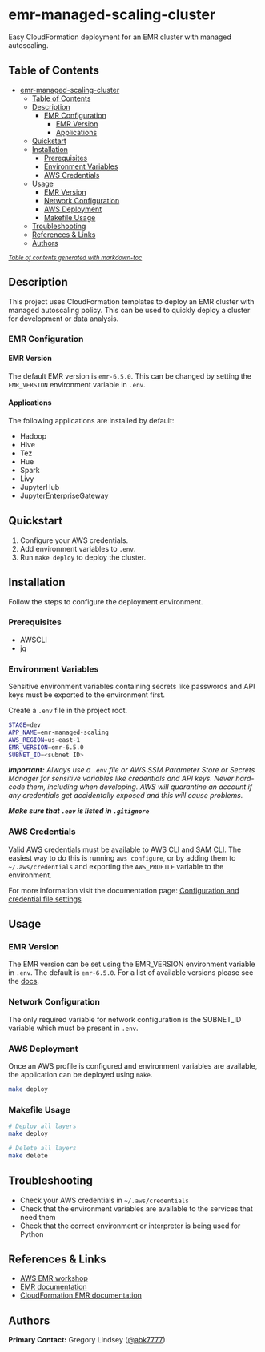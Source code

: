 # emr-managed-scaling-cluster

Easy CloudFormation deployment for an EMR cluster with managed autoscaling.

## Table of Contents
- [emr-managed-scaling-cluster](#emr-managed-scaling-cluster)
  * [Table of Contents](#table-of-contents)
  * [Description](#description)
    + [EMR Configuration](#emr-configuration)
      - [EMR Version](#emr-version)
      - [Applications](#applications)
  * [Quickstart](#quickstart)
  * [Installation](#installation)
    + [Prerequisites](#prerequisites)
    + [Environment Variables](#environment-variables)
    + [AWS Credentials](#aws-credentials)
  * [Usage](#usage)
    + [EMR Version](#emr-version-1)
    + [Network Configuration](#network-configuration)
    + [AWS Deployment](#aws-deployment)
    + [Makefile Usage](#makefile-usage)
  * [Troubleshooting](#troubleshooting)
  * [References & Links](#references---links)
  * [Authors](#authors)

<small><i><a href='http://ecotrust-canada.github.io/markdown-toc/'>Table of contents generated with markdown-toc</a></i></small>

## Description
This project uses CloudFormation templates to deploy an EMR cluster with managed autoscaling policy. This can be used to quickly deploy a cluster for development or data analysis. 

### EMR Configuration

#### EMR Version
The default EMR version is `emr-6.5.0`. This can be changed by setting the `EMR_VERSION` environment variable in `.env`.

#### Applications
The following applications are installed by default:
* Hadoop
* Hive
* Tez
* Hue
* Spark
* Livy
* JupyterHub
* JupyterEnterpriseGateway


## Quickstart
1. Configure your AWS credentials.
2. Add environment variables to `.env`.
3. Run `make deploy` to deploy the cluster.

## Installation
Follow the steps to configure the deployment environment.

### Prerequisites
* AWSCLI
* jq

### Environment Variables

Sensitive environment variables containing secrets like passwords and API keys must be exported to the environment first.

Create a `.env` file in the project root.
```bash
STAGE=dev
APP_NAME=emr-managed-scaling
AWS_REGION=us-east-1
EMR_VERSION=emr-6.5.0
SUBNET_ID=<subnet ID>
```

***Important:*** *Always use a `.env` file or AWS SSM Parameter Store or Secrets Manager for sensitive variables like credentials and API keys. Never hard-code them, including when developing. AWS will quarantine an account if any credentials get accidentally exposed and this will cause problems.*

***Make sure that `.env` is listed in `.gitignore`***

### AWS Credentials
Valid AWS credentials must be available to AWS CLI and SAM CLI. The easiest way to do this is running `aws configure`, or by adding them to `~/.aws/credentials` and exporting the `AWS_PROFILE` variable to the environment.

For more information visit the documentation page:
[Configuration and credential file settings](https://docs.aws.amazon.com/cli/latest/userguide/cli-configure-files.html)

## Usage

### EMR Version
The EMR version can  be set using the EMR_VERSION environment variable in `.env`. The default is `emr-6.5.0`. For a list of available versions please see the [docs](https://docs.aws.amazon.com/emr/latest/ReleaseGuide/emr-release-components.html).

### Network Configuration
The only required variable for network configuration is the SUBNET_ID variable which must be present in `.env`.

### AWS Deployment
Once an AWS profile is configured and environment variables are available, the application can be deployed using `make`.
```bash
make deploy
```

### Makefile Usage
```bash
# Deploy all layers
make deploy

# Delete all layers
make delete
```

## Troubleshooting
* Check your AWS credentials in `~/.aws/credentials`
* Check that the environment variables are available to the services that need them
* Check that the correct environment or interpreter is being used for Python

## References & Links
- [AWS EMR workshop](https://catalog.us-east-1.prod.workshops.aws/workshops/c86bd131-f6bf-4e8f-b798-58fd450d3c44/en-US)
- [EMR documentation](https://docs.aws.amazon.com/emr/index.html)
- [CloudFormation EMR documentation](https://docs.aws.amazon.com/AWSCloudFormation/latest/UserGuide/aws-resource-elasticmapreduce-cluster.html)

## Authors
**Primary Contact:** Gregory Lindsey ([@abk7777](https://github.com/abk7777))
